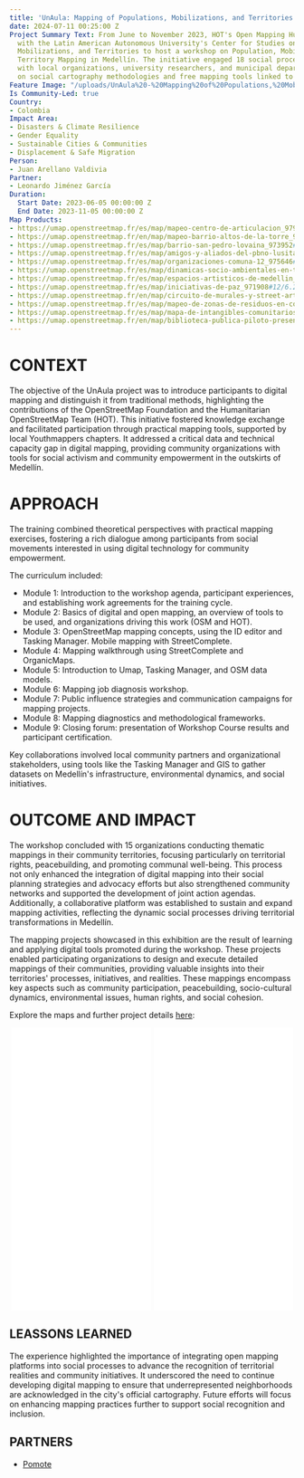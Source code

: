 ```yaml
---
title: 'UnAula: Mapping of Populations, Mobilizations, and Territories'
date: 2024-07-11 00:25:00 Z
Project Summary Text: From June to November 2023, HOT's Open Mapping Hub partnered
  with the Latin American Autonomous University's Center for Studies on Populations,
  Mobilizations, and Territories to host a workshop on Population, Mobilization, and
  Territory Mapping in Medellín. The initiative engaged 18 social processes, collaborating
  with local organizations, university researchers, and municipal departments, focusing
  on social cartography methodologies and free mapping tools linked to OpenStreetMap.
Feature Image: "/uploads/UnAula%20-%20Mapping%20of%20Populations,%20Mobilizations,%20and%20Territories.jpg"
Is Community-Led: true
Country:
- Colombia
Impact Area:
- Disasters & Climate Resilience
- Gender Equality
- Sustainable Cities & Communities
- Displacement & Safe Migration
Person:
- Juan Arellano Valdivia
Partner:
- Leonardo Jiménez García
Duration:
  Start Date: 2023-06-05 00:00:00 Z
  End Date: 2023-11-05 00:00:00 Z
Map Products:
- https://umap.openstreetmap.fr/es/map/mapeo-centro-de-articulacion_979019#11/6.3225/-75.6340
- https://umap.openstreetmap.fr/en/map/mapeo-barrio-altos-de-la-torre_979536#18/6.25042/-75.53993
- https://umap.openstreetmap.fr/es/map/barrio-san-pedro-lovaina_973952#17/6.26623/-75.56095
- https://umap.openstreetmap.fr/es/map/amigos-y-aliados-del-pbno-lusitania_976086#15/6.2833/-75.6173
- https://umap.openstreetmap.fr/es/map/organizaciones-comuna-12_975646#18/6.25766/-75.60627
- https://umap.openstreetmap.fr/es/map/dinamicas-socio-ambientales-en-torno-al-rio-medell_978033?scaleControl=false&miniMap=false&scrollWheelZoom=false&zoomControl=true&editMode=disabled&moreControl=true&searchControl=null&tilelayersControl=null&embedControl=null&datalayersControl=true&onLoadPanel=undefined&captionBar=false&captionMenus=true#15/6.2871/-75.5607
- https://umap.openstreetmap.fr/es/map/espacios-artisticos-de-medellin_975091?scaleControl=false&miniMap=false&scrollWheelZoom=#20/6.25641/-75.57848
- https://umap.openstreetmap.fr/es/map/iniciativas-de-paz_971908#12/6.2798/-75.5612
- https://umap.openstreetmap.fr/en/map/circuito-de-murales-y-street-art-el-poblado-medell_979552#18/6.21017/-75.57141
- https://umap.openstreetmap.fr/es/map/mapeo-de-zonas-de-residuos-en-colinas-de-calasanz-_979589#18/6.27248/-75.60132
- https://umap.openstreetmap.fr/es/map/mapa-de-intangibles-comunitarios-del-barrio-el-sin_979165#18/6.29272/284.43746
- https://umap.openstreetmap.fr/en/map/biblioteca-publica-piloto-presencia-y-recursos-de-_953003#12/6.2691/-75.5324
---
```


# CONTEXT
The objective of the UnAula project was to introduce participants to digital mapping and distinguish it from traditional methods, highlighting the contributions of the OpenStreetMap Foundation and the Humanitarian OpenStreetMap Team (HOT). This initiative fostered knowledge exchange and facilitated participation through practical mapping tools, supported by local Youthmappers chapters. It addressed a critical data and technical capacity gap in digital mapping, providing community organizations with tools for social activism and community empowerment in the outskirts of Medellín.

# APPROACH
The training combined theoretical perspectives with practical mapping exercises, fostering a rich dialogue among participants from social movements interested in using digital technology for community empowerment.

The curriculum included:

- Module 1: Introduction to the workshop agenda, participant experiences, and establishing work agreements for the training cycle.
- Module 2: Basics of digital and open mapping, an overview of tools to be used, and organizations driving this work (OSM and HOT).
- Module 3: OpenStreetMap mapping concepts, using the ID editor and Tasking Manager. Mobile mapping with StreetComplete.
- Module 4: Mapping walkthrough using StreetComplete and OrganicMaps.
- Module 5: Introduction to Umap, Tasking Manager, and OSM data models.
- Module 6: Mapping job diagnosis workshop.
- Module 7: Public influence strategies and communication campaigns for mapping projects.
- Module 8: Mapping diagnostics and methodological frameworks.
- Module 9: Closing forum: presentation of Workshop Course results and participant certification.

Key collaborations involved local community partners and organizational stakeholders, using tools like the Tasking Manager and GIS to gather datasets on Medellín's infrastructure, environmental dynamics, and social initiatives.

# OUTCOME AND IMPACT
The workshop concluded with 15 organizations conducting thematic mappings in their community territories, focusing particularly on territorial rights, peacebuilding, and promoting communal well-being. This process not only enhanced the integration of digital mapping into their social planning strategies and advocacy efforts but also strengthened community networks and supported the development of joint action agendas. Additionally, a collaborative platform was established to sustain and expand mapping activities, reflecting the dynamic social processes driving territorial transformations in Medellín.

The mapping projects showcased in this exhibition are the result of learning and applying digital tools promoted during the workshop. These projects enabled participating organizations to design and execute detailed mappings of their communities, providing valuable insights into their territories' processes, initiatives, and realities. These mappings encompass key aspects such as community participation, peacebuilding, socio-cultural dynamics, environmental issues, human rights, and social cohesion.

Explore the maps and further project details [here](https://pomotecestudios.unaula.edu.co/mapeo-poblaciones/narrativas-de-mapeo):

<!DOCTYPE html>
<html lang="es">
<head>
    <meta charset="UTF-8">
    <meta name="viewport" content="width=device-width, initial-scale=1.0">
    <style>
        .iframe-container {
            display: flex;
            justify-content: space-around; /* Alinea los elementos horizontalmente con espacio alrededor */
        }
        .iframe-container iframe {
            width: 49%; /* Asigna el 49% del ancho a cada iframe para que quepan lado a lado */
            height: 500px; /* Ajusta la altura según necesites */
            border: none;
        }
    </style>
</head>
<body>
    <div class="iframe-container">
        <iframe src="//umap.openstreetmap.fr/es/map/mapeo-centro-de-articulacion_979019?scaleControl=false&miniMap=false&scrollWheelZoom=false&zoomControl=true&editMode=disabled&moreControl=true&searchControl=null&tilelayersControl=null&embedControl=null&datalayersControl=true&onLoadPanel=databrowser&captionBar=false&captionMenus=true" allowfullscreen allow="geolocation"></iframe>
        <iframe src="//umap.openstreetmap.fr/es/map/mapeo-de-zonas-de-residuos-en-colinas-de-calasanz-_979589?scaleControl=false&miniMap=false&scrollWheelZoom=false&zoomControl=true&editMode=disabled&moreControl=true&searchControl=null&tilelayersControl=null&embedControl=null&datalayersControl=true&onLoadPanel=none&captionBar=false&captionMenus=true" allowfullscreen allow="geolocation"></iframe>
    </div>
</body>
</html>

## LEASSONS LEARNED
The experience highlighted the importance of integrating open mapping platforms into social processes to advance the recognition of territorial realities and community initiatives. It underscored the need to continue developing digital mapping to ensure that underrepresented neighborhoods are acknowledged in the city's official cartography. Future efforts will focus on enhancing mapping practices further to support social recognition and inclusion.

## PARTNERS
- [Pomote](https://pomotecestudios.unaula.edu.co/)